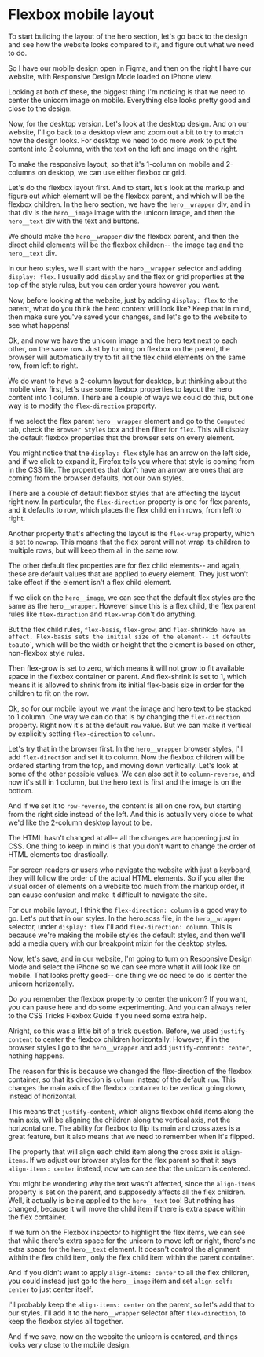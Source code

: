 # Flexbox mobile layout

To start building the layout of the hero section, let's go back to the design and see how the website looks compared to it, and figure out what we need to do.

So I have our mobile design open in Figma, and then on the right I have our website, with Responsive Design Mode loaded on iPhone view.

Looking at both of these, the biggest thing I'm noticing is that we need to center the unicorn image on mobile. Everything else looks pretty good and close to the design.

Now, for the desktop version. Let's look at the desktop design. And on our website, I'll go back to a desktop view and zoom out a bit to try to match how the design looks. For desktop we need to do more work to put the content into 2 columns, with the text on the left and image on the right.

To make the responsive layout, so that it's 1-column on mobile and 2-columns on desktop, we can use either flexbox or grid.

Let's do the flexbox layout first. And to start, let's look at the markup and figure out which element will be the flexbox parent, and which will be the flexbox children. In the hero section, we have the `hero__wrapper` div, and in that div is the `hero__image` image with the unicorn image, and then the `hero__text` div with the text and buttons.

We should make the `hero__wrapper` div the flexbox parent, and then the direct child elements will be the flexbox children-- the image tag and the `hero__text` div.

In our hero styles, we'll start with the `hero__wrapper` selector and adding `display: flex`. I usually add `display` and the flex or grid properties at the top of the style rules, but you can order yours however you want.

Now, before looking at the website, just by adding `display: flex` to the parent, what do you think the hero content will look like? Keep that in mind, then make sure you've saved your changes, and let's go to the website to see what happens!

Ok, and now we have the unicorn image and the hero text next to each other, on the same row. Just by turning on flexbox on the parent, the browser will automatically try to fit all the flex child elements on the same row, from left to right.

We do want to have a 2-column layout for desktop, but thinking about the mobile view first, let's use some flexbox properties to layout the hero content into 1 column. There are a couple of ways we could do this, but one way is to modify the `flex-direction` property.

If we select the flex parent `hero__wrapper` element and go to the `Computed` tab, check the `Browser Styles` box and then filter for `flex`. This will display the default flexbox properties that the browser sets on every element.

You might notice that the `display: flex` style has an arrow on the left side, and if we click to expand it, Firefox tells you where that style is coming from in the CSS file. The properties that don't have an arrow are ones that are coming from the browser defaults, not our own styles.

There are a couple of default flexbox styles that are affecting the layout right now. In particular, the `flex-direction` property is one for flex parents, and it defaults to row, which places the flex children in rows, from left to right.

Another property that's affecting the layout is the `flex-wrap` property, which is set to `nowrap`. This means that the flex parent will not wrap its children to multiple rows, but will keep them all in the same row.

The other default flex properties are for flex child elements-- and again, these are default values that are applied to every element. They just won't take effect if the element isn't a flex child element.

If we click on the `hero__image`, we can see that the default flex styles are the same as the `hero__wrapper`. However since this is a flex child, the flex parent rules like `flex-direction` and `flex-wrap` don't do anything.

But the flex child rules, `flex-basis`, `flex-grow`, and `flex-`shrink`do have an effect. Flex-basis sets the initial size of the element-- it defaults to`auto`, which will be the width or height that the element is based on other, non-flexbox style rules.

Then flex-grow is set to zero, which means it will not grow to fit available space in the flexbox container or parent. And flex-shrink is set to 1, which means it is allowed to shrink from its initial flex-basis size in order for the children to fit on the row.

Ok, so for our mobile layout we want the image and hero text to be stacked to 1 column. One way we can do that is by changing the `flex-direction` property. Right now it's at the default `row` value. But we can make it vertical by explicitly setting `flex-direction` to `column`.

Let's try that in the browser first. In the `hero__wrapper` browser styles, I'll add `flex-direction` and set it to column. Now the flexbox children will be ordered starting from the top, and moving down vertically. Let's look at some of the other possible values. We can also set it to `column-reverse`, and now it's still in 1 column, but the hero text is first and the image is on the bottom.

And if we set it to `row-reverse`, the content is all on one row, but starting from the right side instead of the left. And this is actually very close to what we'd like the 2-column desktop layout to be.

The HTML hasn't changed at all-- all the changes are happening just in CSS. One thing to keep in mind is that you don't want to change the order of HTML elements too drastically.

For screen readers or users who navigate the website with just a keyboard, they will follow the order of the actual HTML elements. So if you alter the visual order of elements on a website too much from the markup order, it can cause confusion and make it difficult to navigate the site.

For our mobile layout, I think the `flex-direction: column` is a good way to go. Let's put that in our styles. In the hero.scss file, in the `hero__wrapper` selector, under `display: flex` I'll add `flex-direction: column`. This is because we're making the mobile styles the default styles, and then we'll add a media query with our breakpoint mixin for the desktop styles.

Now, let's save, and in our website, I'm going to turn on Responsive Design Mode and select the iPhone so we can see more what it will look like on mobile. That looks pretty good-- one thing we do need to do is center the unicorn horizontally.

Do you remember the flexbox property to center the unicorn? If you want, you can pause here and do some experimenting. And you can always refer to the CSS Tricks Flexbox Guide if you need some extra help.

Alright, so this was a little bit of a trick question. Before, we used `justify-content` to center the flexbox children horizontally. However, if in the browser styles I go to the `hero__wrapper` and add `justify-content: center`, nothing happens.

The reason for this is because we changed the flex-direction of the flexbox container, so that its direction is `column` instead of the default `row`. This changes the main axis of the flexbox container to be vertical going down, instead of horizontal.

This means that `justify-content`, which aligns flexbox child items along the main axis, will be aligning the children along the vertical axis, not the horizontal one. The ability for flexbox to flip its main and cross axes is a great feature, but it also means that we need to remember when it's flipped.

The property that will align each child item along the cross axis is `align-items`. If we adjust our browser styles for the flex parent so that it says `align-items: center` instead, now we can see that the unicorn is centered.

You might be wondering why the text wasn't affected, since the `align-items` property is set on the parent, and supposedly affects all the flex children. Well, it actually is being applied to the `hero__text` too! But nothing has changed, because it will move the child item if there is extra space within the flex container.

If we turn on the Flexbox inspector to highlight the flex items, we can see that while there's extra space for the unicorn to move left or right, there's no extra space for the `hero__text` element. It doesn't control the alignment within the flex child item, only the flex child item within the parent container.

And if you didn't want to apply `align-items: center` to all the flex children, you could instead just go to the `hero__image` item and set `align-self: center` to just center itself.

I'll probably keep the `align-items: center` on the parent, so let's add that to our styles. I'll add it to the `hero__wrapper` selector after `flex-direction`, to keep the flexbox styles all together.

And if we save, now on the website the unicorn is centered, and things looks very close to the mobile design.
